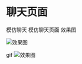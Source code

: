 # 聊天页面
模仿聊天
模仿聊天页面
效果图


![效果图](https://github.com/15031021126/chat/blob/master/app/src/main/res/mipmap-xxhdpi/chat.png)


gif
![效果图](https://github.com/15031021126/chat/blob/master/app/src/main/res/mipmap-xxhdpi/chatgif.gif)



